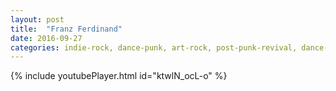 ```yaml
---
layout: post
title:  "Franz Ferdinand"
date: 2016-09-27
categories: indie-rock, dance-punk, art-rock, post-punk-revival, dance-rock
---
```

{% include youtubePlayer.html id="ktwlN_ocL-o" %}
